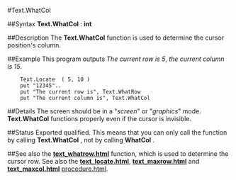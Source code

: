 
#Text.WhatCol

##Syntax
**Text.WhatCol** : **int**



##Description
The **Text.WhatCol** function is used to determine the cursor position's column.



##Example
This program outputs _The current row is 5_, _the current column is 15_.


        Text.Locate  ( 5, 10 )
        put "12345"..
        put "The current row is", Text.WhatRow
        put "The current column is", Text.WhatCol
##Details
The screen should be in a "_screen_" or "_graphics_" mode. **Text.WhatCol** functions properly even if the cursor is invisible.



##Status
Exported qualified.
This means that you can only call the function by calling **Text.WhatCol** , not by calling **WhatCol** .



##See also
the **[text_whatrow.html](Text.WhatRow)** function, which is used to determine the cursor row. See also the **[text_locate.html](Text.Locate)**, **[text_maxrow.html](Text.maxrow)** and **[text_maxcol.html](Text.maxcol)** [procedure.html](procedure).



